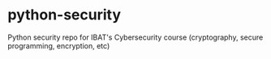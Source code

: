 # python-security
Python security repo for IBAT's Cybersecurity course (cryptography, secure programming, encryption, etc)
